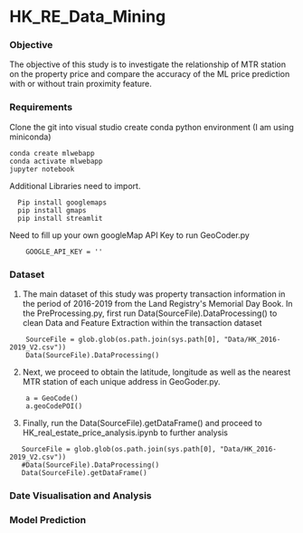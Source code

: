 # HK_RE_Data_Mining

### Objective
The objective of this study is to investigate the relationship of MTR station on the property price and compare the accuracy of the ML price prediction with or without train proximity feature. 

### Requirements
Clone the git into visual studio
create conda python environment (I am using miniconda) 
``` 
conda create mlwebapp 
conda activate mlwebapp 
jupyter notebook 
```

Additional Libraries need to import.
```
  Pip install googlemaps
  pip install gmaps 
  pip install streamlit 
```
Need to fill up your own googleMap API Key to run GeoCoder.py
```
    GOOGLE_API_KEY = '' 
```
### Dataset 
1. The main dataset of this study was property transaction information in the period of 2016-2019 from the Land Registry's Memorial Day Book. In the PreProcessing.py, first run Data(SourceFile).DataProcessing() to clean Data and Feature Extraction within the transaction dataset 
```
    SourceFile = glob.glob(os.path.join(sys.path[0], "Data/HK_2016-2019_V2.csv"))
    Data(SourceFile).DataProcessing()
```

                
2.  Next, we proceed to obtain the latitude, longitude as well as the nearest MTR station of each unique address in GeoGoder.py. 
```  
    a = GeoCode()
    a.geoCodePOI()
```
    

3. Finally, run the Data(SourceFile).getDataFrame() and proceed to HK_real_estate_price_analysis.ipynb to further analysis 
 ```
    SourceFile = glob.glob(os.path.join(sys.path[0], "Data/HK_2016-2019_V2.csv"))
    #Data(SourceFile).DataProcessing()
    Data(SourceFile).getDataFrame()
```

### Date Visualisation and Analysis 

### Model Prediction 
